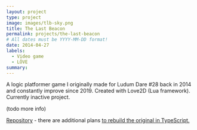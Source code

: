 ```yaml
---
layout: project
type: project
image: images/tlb-sky.png
title: The Last Beacon
permalink: projects/the-last-beacon
# All dates must be YYYY-MM-DD format!
date: 2014-04-27
labels:
  - Video game
  - LÖVE
summary: 
---
```


<div class="ui small rounded images">

</div>

A logic platformer game I originally made for Ludum Dare #28 back in 2014 and constantly improve since 2019. Created with Love2D (Lua framework). Currently inactive project.

(todo more info)

[Repository](https://github.com/Katamori/the-last-beacon) - there are additional plans [to rebuild the original in TypeScript.](https://github.com/Katamori/phantom-signal)
